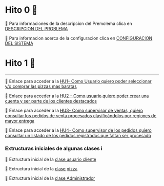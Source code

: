 
# Hito 0 📶
 🔗  Para informaciones de la descripcion del Premolema clica en [DESCRIPCION DEL PROBLEMA](https://github.com/Manzambi/Manzambi_Antonio_CC2223/blob/main/Docs/Hito%200/descripcionProblema.md)
 
 🔗 Para informacion acerca de la configuracion clica en [CONFIGURACION DEL SISTEMA](https://github.com/Manzambi/Manzambi_Antonio_CC2223/blob/main/Docs/Hito%200/ConfiguracionSistema.md)

# Hito 1 📶
__________________________________________________________________________________________________________________________________________________
🔗 Enlace para acceder a la [HU1- Como Usuario quiero poder seleccionar y/o comprar las pizzas mas baratas](https://github.com/Manzambi/Manzambi_Antonio_CC2223/issues/1)

🔗 Enlace para acceder a la [HU2 - Como usuario quiero poder crear una cuenta y ser parte de los clientes destacados](https://github.com/Manzambi/Manzambi_Antonio_CC2223/issues/2)

🔗 Enlace para acceder a la  [HU3- Como supervisor de ventas, quiero consultar los pedidos de venta procesados clasificándolos por regiones de mayor entrega](https://github.com/Manzambi/Manzambi_Antonio_CC2223/issues/3)

🔗 Enlace para acceder a la [HU4- Como supervisor de los pedidos quiero consultar un listado de los pedidos registrados que faltan ser procesado](https://github.com/Manzambi/Manzambi_Antonio_CC2223/issues/4)

### Extructuras iniciales de algunas clases ℹ️
 
 🔗 Extructura inicial de la [clase usuario cliente](https://github.com/Manzambi/Manzambi_Antonio_CC2223/blob/main/Docs/Hito%201/src/Cliente/cliente.component.ts)

🔗 Extructura inicial de la [clase pizza](https://github.com/Manzambi/Manzambi_Antonio_CC2223/tree/main/Docs/Hito%201/src/Pizza)

🔗 Extructura inicial de la [clase Administrador](https://github.com/Manzambi/Manzambi_Antonio_CC2223/blob/main/Docs/Hito%201/src/AdmSistem/adm-sistema.component.ts)
